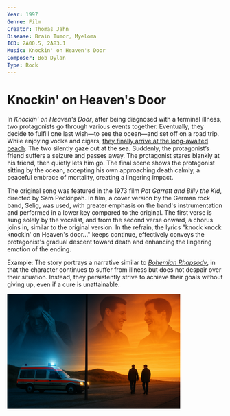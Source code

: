 ```yaml
---
Year: 1997
Genre: Film
Creator: Thomas Jahn
Disease: Brain Tumor, Myeloma
ICD: 2A00.5, 2A83.1
Music: Knockin' on Heaven's Door
Composer: Bob Dylan
Type: Rock
---
```


# Knockin' on Heaven's Door

 In *Knockin' on Heaven's Door*, after being diagnosed with a terminal illness, two protagonists go through various events together. Eventually, they decide to fulfill one last wish—to see the ocean—and set off on a road trip. While enjoying vodka and cigars, [they finally arrive at the long-awaited beach](https://youtu.be/Rd-ru-j_TCI?si=ACK4zsul577yWhzW). The two silently gaze out at the sea. Suddenly, the protagonist’s friend suffers a seizure and passes away. The protagonist stares blankly at his friend, then quietly lets him go. The final scene shows the protagonist sitting by the ocean, accepting his own approaching death calmly, a peaceful embrace of mortality, creating a lingering impact. 
 
 The original song was featured in the 1973 film *Pat Garrett and Billy the Kid*, directed by Sam Peckinpah. In film, a cover version by the German rock band, Selig, was used, with greater emphasis on the band's instrumentation and performed in a lower key compared to the original. The first verse is sung solely by the vocalist, and from the second verse onward, a chorus joins in, similar to the original version. In the refrain, the lyrics "knock knock knockin' on Heaven's door..." keeps continue, effectively conveys the protagonist's gradual descent toward death and enhancing the lingering emotion of the ending.
 
Example: The story portrays a narrative similar to [*Bohemian Rhapsody*](kwak_junyeong.md), in that the character continues to suffer from illness but does not despair over their situation. Instead, they persistently strive to achieve their goals without giving up, even if a cure is unattainable.

<img src="./jeong_heeseok_img.png" alt="This image depicts two contrasting scenes. On the left, an ambulance stands on a dark, cold road, with a man suffering from illness reflected in the sky. On the right, in the warmth of the sunset, two men are walking together, and the sky shows them smiling and conversing." style="width:80%;" />

